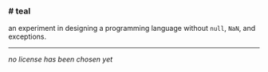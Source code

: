 ### \# teal

an experiment in designing a programming language without `null`, `NaN`, and
exceptions.

---

_no license has been chosen yet_

